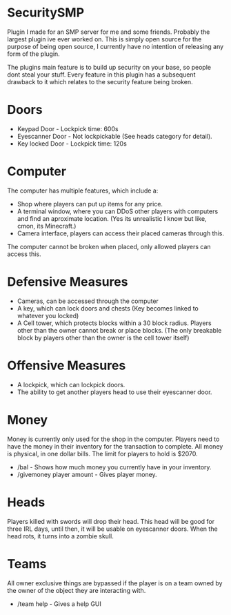 # SecuritySMP
Plugin I made for an SMP server for me and some friends. Probably the largest plugin ive ever worked on. This is simply open source for the purpose of being open source, I currently have no intention of releasing any form of the plugin.

The plugins main feature is to build up security on your base, so people dont steal your stuff. Every feature in this plugin has a subsequent drawback to it which relates to
the security feature being broken.

# Doors
- Keypad Door - Lockpick time: 600s
- Eyescanner Door - Not lockpickable (See heads category for detail).
- Key locked Door - Lockpick time: 120s

# Computer
The computer has multiple features, which include a:

- Shop where players can put up items for any price.
- A terminal window, where you can DDoS other players with computers and find an aproximate location. (Yes its unrealistic I know but like, cmon, its Minecraft.)
- Camera interface, players can access their placed cameras through this.

The computer cannot be broken when placed, only allowed players can access this.

# Defensive Measures
- Cameras, can be accessed through the computer
- A key, which can lock doors and chests (Key becomes linked to whatever you locked)
- A Cell tower, which protects blocks within a 30 block radius. Players other than the owner cannot break or place blocks. (The only breakable block by players other than the owner is the cell tower itself)

# Offensive Measures
- A lockpick, which can lockpick doors.
- The ability to get another players head to use their eyescanner door.

# Money
Money is currently only used for the shop in the computer. Players need to have the money in their inventory for the transaction to complete.
All money is physical, in one dollar bills. The limit for players to hold is $2070.

- /bal - Shows how much money you currently have in your inventory.
- /givemoney player amount - Gives player money.

# Heads
Players killed with swords will drop their head. This head will be good for three IRL days, until then, it will be usable on eyescanner doors. When the head rots, it turns into
a zombie skull.
  
# Teams
All owner exclusive things are bypassed if the player is on a team owned by the owner of the object they are interacting with.

- /team help - Gives a help GUI 
